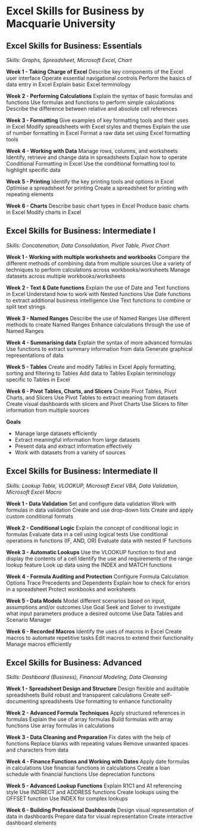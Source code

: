 # Excel Skills for Business by Macquarie University

## Excel Skills for Business: Essentials
_Skills: Graphs, Spreadsheet, Microsoft Excel, Chart_

**Week 1 - Taking Charge of Excel**
Describe key components of the Excel user interface
Operate essential navigational controls
Perform the basics of data entry in Excel
Explain basic Excel terminology

**Week 2 - Performing Calculations**
Explain the syntax of basic formulas and functions
Use formulas and functions to perform simple calculations
Describe the difference between relative and absolute cell references

**Week 3 - Formatting**
Give examples of key formatting tools and their uses in Excel
Modify spreadsheets with Excel styles and themes
Explain the use of number formatting in Excel
Format a raw data set using Excel formatting tools

**Week 4 - Working with Data**
Manage rows, columns, and worksheets Identify, retrieve and change data in spreadsheets
Explain how to operate Conditional Formatting in Excel
Use the conditional formatting tool to highlight specific data

**Week 5 - Printing**
Identify the key printing tools and options in Excel
Optimise a spreadsheet for printing
Create a spreadsheet for printing with repeating elements

**Week 6 - Charts**
Describe basic chart types in Excel
Produce basic charts in Excel
Modify charts in Excel

## Excel Skills for Business: Intermediate I
_Skills: Concatenation, Data Consolidation, Pivot Table, Pivot Chart_

**Week 1 - Working with multiple worksheets and workbooks**
Compare the different methods of combining data from multiple sources
Use a variety of techniques to perform calculations across workbooks/worksheets
Manage datasets across multiple workbooks/worksheets

**Week 2 - Text & Date functions**
Explain the use of Date and Text functions in Excel
Understand how to work with Nested functions
Use Date functions to extract additional business intelligence
Use Text functions to combine or split text strings

**Week 3 - Named Ranges**
Describe the use of Named Ranges
Use different methods to create Named Ranges
Enhance calculations through the use of Named Ranges

**Week 4 - Summarising data**
Explain the syntax of more advanced formulas
Use functions to extract summary information from data
Generate graphical representations of data

**Week 5 - Tables**
Create and modify Tables in Excel
Apply formatting, sorting and filtering to Tables
Add data to Tables
Explain terminology specific to Tables in Excel

**Week 6 - Pivot Tables, Charts, and Slicers**
Create Pivot Tables, Pivot Charts, and Slicers
Use Pivot Tables to extract meaning from datasets
Create visual dashboards with slicers and Pivot Charts
Use Slicers to filter information from multiple sources

**Goals**
- Manage large datasets efficiently
- Extract meaningful information from large datasets
- Present data and extract information effectively
- Work with datasets from a variety of sources

## Excel Skills for Business: Intermediate II
_Skills: Lookup Table, VLOOKUP, Microsoft Excel VBA, Data Validation, Microsoft Excel Macro_

**Week 1 - Data Validation**
Set and configure data validation
Work with formulas in data validation
Create and use drop-down lists
Create and apply custom conditional formats

**Week 2 - Conditional Logic**
Explain the concept of conditional logic in formulas
Evaluate data in a cell using logical tests
Use conditional operations in functions (IF, AND, OR)
Evaluate data with nested IF functions

**Week 3 - Automatic Lookups**
Use the VLOOKUP function to find and display the contents of a cell
Identify the use and requirements of the range lookup feature
Look up data using the INDEX and MATCH functions

**Week 4 - Formula Auditing and Protection**
Configure Formula Calculation Options
Trace Precedents and Dependents
Explain how to check for errors in a spreadsheet
Protect workbooks and worksheets

**Week 5 - Data Models**
Model different scenarios based on input, assumptions and/or outcomes
Use Goal Seek and Solver to investigate what input parameters produce a desired outcome
Use Data Tables and Scenario Manager

**Week 6 - Recorded Macros**
Identify the uses of macros in Excel
Create macros to automate repetitive tasks
Edit macros to extend their functionality
Manage macros efficiently

## Excel Skills for Business: Advanced
_Skills: Dashboard (Business), Financial Modeling, Data Cleansing_

**Week 1 - Spreadsheet Design and Structure**
Design flexible and auditable spreadsheets
Build robust and transparent calculations
Create self-documenting spreadsheets
Use formatting to enhance functionality

**Week 2 - Advanced Formula Techniques**
Apply structured references in formulas
Explain the use of array formulas
Build formulas with array functions
Use array formulas in calculations

**Week 3 - Data Cleaning and Preparation**
Fix dates with the help of functions
Replace blanks with repeating values
Remove unwanted spaces and characters from data

**Week 4 - Finance Functions and Working with Dates**
Apply date formulas in calculations
Use financial functions in calculations
Create a loan schedule with financial functions
Use depreciation functions

**Week 5 - Advanced Lookup Functions**
Explain R1C1 and A1 referencing style
Use INDIRECT and ADDRESS functions
Create lookups using the OFFSET function
Use INDEX for complex lookups

**Week 6 - Building Professional Dashboards**
Design visual representation of data in dashboards
Prepare data for visual representation
Create interactive dashboard elements
